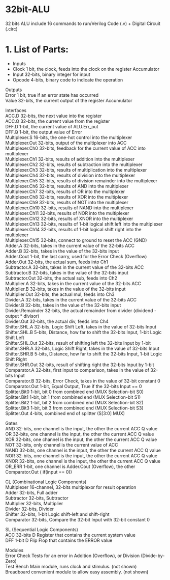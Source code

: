 # 32bit-ALU
32 bits ALU include 16 commands to run/Verilog Code (.v) + Digital Circuit (.circ) 

# 1.	List of Parts:

- Inputs  
 - Clock	1 bit, the clock, feeds into the clock on the register Accumulator  
 - Input	32-bits, binary integer for input  
 - Opcode	4-bits, binary code to indicate the operation

Outputs  
Error	1 bit, true if an error state has occurred  
Value	32-bits, the current output of the register Accumulator

Interfaces  
ACC.D	32-bits, the next value into the register  
ACC.Q	32-bits, the current value from the register  
DFF.D	1-bit, the current value of ALU.Err_out  
DFF.Q	1-bit, the output value of Error  
Multiplexer.S	16-bits, the one-hot control into the multiplexer  
Multiplexer.Out	32-bits, output of the multiplexer into ACC  
Multiplexer.Ch0	32-bits, feedback for the current value of ACC into multiplexer  
Multiplexer.Ch1	32-bits, results of addition into the multiplexer  
Multiplexer.Ch2	32-bits, results of subtraction into the multiplexer  
Multiplexer.Ch3	32-bits, results of multiplication into the multiplexer  
Multiplexer.Ch4	32-bits, results of division into the multiplexer  
Multiplexer.Ch5	32-bits, results of division remainder into the multiplexer  
Multiplexer.Ch6	32-bits, results of AND into the multiplexer  
Multiplexer.Ch7	32-bits, results of OR into the multiplexer  
Multiplexer.Ch8	32-bits, results of XOR into the multiplexer  
Multiplexer.Ch9	32-bits, results of NOT into the multiplexer  
Multiplexer.Ch10	32-bits, results of NAND into the multiplexer  
Multiplexer.Ch11	32-bits, results of NOR into the multiplexer  
Multiplexer.Ch12	32-bits, results of XNOR into the multiplexer  
Multiplexer.Ch13	32-bits, results of 1-bit logical shift left into the multiplexer  
Multiplexer.Ch14	32-bits, results of 1-bit logical shift right into the multiplexer  
Multiplexer.Ch15	32-bits, connect to ground to reset the ACC (GND)  
Adder.A	32-bits, takes in the current value of the 32-bits ACC  
Adder.B	32-bits, takes in the value of the 32-bits input  
Adder.Cout	1-bit, the last carry, used for the Error Check (Overflow)  
Adder.Out	32-bits, the actual sum, feeds into Ch1  
Subtractor.A	32-bits, takes in the current value of the 32-bits ACC  
Subtractor.B	32-bits, takes in the value of the 32-bits input  
Subtractor.Out	32-bits, the actual sub, feeds into Ch2  
Multiplier.A	32-bits, takes in the current value of the 32-bits ACC  
Multiplier.B	32-bits, takes in the value of the 32-bits input  
Multiplier.Out	32-bits, the actual mul, feeds into Ch3  
Divider.A	32-bits, takes in the current value of the 32-bits ACC  
Divider.B	32-bits, takes in the value of the 32-bits input  
Divider.Remainder	32-bits, the actual remainder from divider (dividend - output * divisor)  
Divider.Out	32-bits, the actual div, feeds into Ch4  
Shifter.SHL.A	32-bits, Logic Shift Left, takes in the value of 32-bits Input 
Shifter.SHL.B	5-bits, Distance, how far to shift the 32-bits Input, 1-bit Logic Shift Left  
Shifter.SHL.Out	32-bits, result of shifting left the 32-bits Input by 1-bit  
Shifter.SHR.A	32-bits, Logic Shift Right, takes in the value of 32-bits Input  
Shifter.SHR.B	5-bits, Distance, how far to shift the 32-bits Input, 1-bit Logic Shift Right  
Shifter.SHR.Out	32-bits, result of shifting right the 32-bits Input by 1-bit  
Comparator.A	32-bits, first input to comparison, takes in the value of 32-bits Input  
Comparator.B	32-bits, Error Check, takes in the value of 32-bit constant 0  
Comparator.Out	1-bit, Equal Output, True if the 32-bits Input == 0  
Splitter.Bit0	1-bit, bit 0 from combined end (MUX Selection-bit S0)  
Splitter.Bit1	1-bit, bit 1 from combined end (MUX Selection-bit S1)  
Splitter.Bit2	1-bit, bit 2 from combined end (MUX Selection-bit S2)  
Splitter.Bit3	1-bit, bit 3 from combined end (MUX Selection-bit S3)  
Splitter.Out	4-bits, combined end of splitter (S[3:0] MUX)  

Gates  
AND	32-bits, one channel is the input, the other the current ACC Q value  
OR	32-bits, one channel is the input, the other the current ACC Q value  
XOR	32-bits, one channel is the input, the other the current ACC Q value  
NOT	32-bits, only channel is the current value of ACC  
NAND	32-bits, one channel is the input, the other the current ACC Q value  
NOR	32-bits, one channel is the input, the other the current ACC Q value  
XNOR	32-bits, one channel is the input, the other the current ACC Q value  
OR_ERR	1-bit, one channel is Adder.Cout (Overflow), the other Comparator.Out ( if(input == 0))  

CL	(Combinational Logic Components)  
Multiplexer	16-channel, 32-bits multiplexor for result operation  
Adder	32-bits, Full adder  
Subtractor	32-bits, Subtractor  
Multiplier	32-bits, Multiplier  
Divider	32-bits, Divider  
Shifter	32-bits, 1-bit Logic shift-left and shift-right  
Comparator	32-bits, Compare the 32-bit Input with 32-bit constant 0  

SL	(Sequential Logic Components)  
ACC	32-bits D Register that contains the current system value  
DFF	1-bit D Flip Flop that contains the ERROR value  

Modules  
Error Check	Tests for an error in Addition (Overflow), or Division (Divide-by-Zero)  
Test Bench	Main module, runs clock and stimulus. (not shown)  
Breadboard	convenient module to allow easy assembly. (not shown)  

